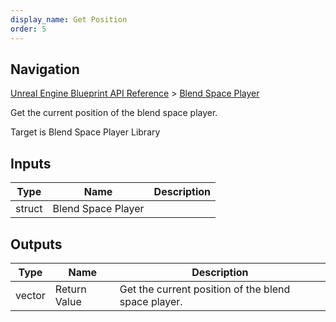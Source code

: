 ```yaml
---
display_name: Get Position
order: 5
---
```

## Navigation

[Unreal Engine Blueprint API Reference](https://dev.epicgames.com/documentation/en-us/unreal-engine/BlueprintAPI) > [Blend Space Player](https://dev.epicgames.com/documentation/en-us/unreal-engine/BlueprintAPI/BlendSpacePlayer)

Get the current position of the blend space player.

Target is Blend Space Player Library

## Inputs

| Type | Name | Description |
| --- | --- | --- |
| struct | Blend Space Player |  |

## Outputs

| Type | Name | Description |
| --- | --- | --- |
| vector | Return Value | Get the current position of the blend space player. |

